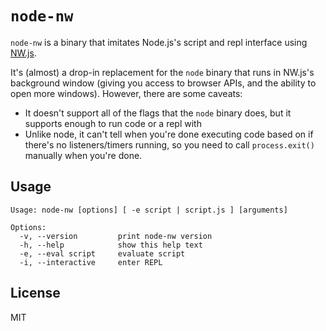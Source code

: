 # `node-nw`

`node-nw` is a binary that imitates Node.js's script and repl interface using [NW.js](https://nwjs.io/).

It's (almost) a drop-in replacement for the `node` binary that runs in NW.js's background window (giving you access to browser APIs, and the ability to open more windows). However, there are some caveats:

- It doesn't support all of the flags that the `node` binary does, but it supports enough to run code or a repl with
- Unlike node, it can't tell when you're done executing code based on if there's no listeners/timers running, so you need to call `process.exit()` manually when you're done.

## Usage

```
Usage: node-nw [options] [ -e script | script.js ] [arguments]

Options:
  -v, --version         print node-nw version
  -h, --help            show this help text
  -e, --eval script     evaluate script
  -i, --interactive     enter REPL
```

## License

MIT
